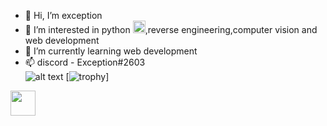 - 👋 Hi, I’m exception
- 👀 I’m interested in python <img src = "https://upload.wikimedia.org/wikipedia/commons/thumb/c/c3/Python-logo-notext.svg/1200px-Python-logo-notext.svg.png" size = 20 height = 20>,reverse engineering,computer vision and web development
- 🌱 I’m currently learning web development
- 📫 discord - Exception#2603
<br />![alt text](https://discord.c99.nl/widget/theme-3/944436371555242054.png)
[![trophy](https://github-profile-trophy.vercel.app/?username=Exception568)]
<img src = "https://cdn.discordapp.com/emojis/980742479546572850.jpg?size=96&quality=lossless" size = 40 height = 40> 
<!---
xw8-568/xw8-568 is a ✨ special ✨ repository because its `README.md` (this file) appears on your GitHub profile.
You can click the Preview link to take a look at your changes.
--->
